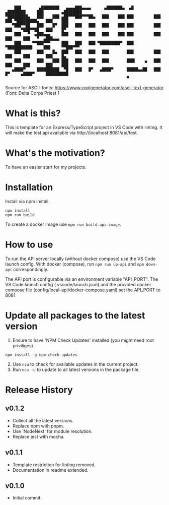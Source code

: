 ```
    ███        ▄████████   ▄▄▄▄███▄▄▄▄      ▄███████▄  ▄█          ▄████████     ███        ▄████████ 
▀█████████▄   ███    ███ ▄██▀▀▀███▀▀▀██▄   ███    ███ ███         ███    ███ ▀█████████▄   ███    ███ 
   ▀███▀▀██   ███    █▀  ███   ███   ███   ███    ███ ███         ███    ███    ▀███▀▀██   ███    █▀  
    ███   ▀  ▄███▄▄▄     ███   ███   ███   ███    ███ ███         ███    ███     ███   ▀  ▄███▄▄▄     
    ███     ▀▀███▀▀▀     ███   ███   ███ ▀█████████▀  ███       ▀███████████     ███     ▀▀███▀▀▀     
    ███       ███    █▄  ███   ███   ███   ███        ███         ███    ███     ███       ███    █▄  
    ███       ███    ███ ███   ███   ███   ███        ███▌    ▄   ███    ███     ███       ███    ███ 
   ▄████▀     ██████████  ▀█   ███   █▀   ▄████▀      █████▄▄██   ███    █▀     ▄████▀     ██████████ 
                                                      ▀                                               
```

Source for ASCII-fonts: https://www.coolgenerator.com/ascii-text-generator
(Font: Delta Corps Priest 1


# What is this?
This is template for an Express/TypeScript project in VS Code with linting.
It will make the test api available via http://localhost:8081/api/test.

# What's the motivation?
To have an easier start for my projects.

# Installation
Install via npm install.
```
npm install
npm run build
```
To create a docker image use `npm run build-api-image`.


# How to use
To run the API server locally (without docker compose) use the VS Code launch config.
With docker (compose), run `npm run up-api` and `npm down-api` correspondingly.

The API port is configurable via an environment variable "API_PORT".
The VS Code launch config (.vscode/launch.json) and the provided docker compose file (config/local-api/docker-compose.yaml) set the API_PORT to 8081.

# Update all packages to the latest version

1. Ensure to have 'NPM Check Updates' installed (you might need root priviliges).
```
npm install -g npm-check-updates
```
2. Use `ncu` to check for available updates in the current project.
3. Run `ncu -u` to update to all latest versions in the package file.

# Release History

## v0.1.2
- Collect all the latest versions.
- Replace npm with pnpm.
- Use 'NodeNext' for module resolution.
- Replace jest with mocha.

## v0.1.1
- Template restriction for linting removed.
- Documentation in readme extended.

## v0.1.0
- Initial commit.
